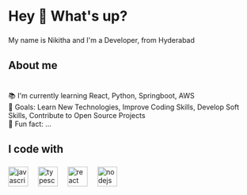 <h1 align="left">Hey 👋 What's up?</h1>

###

<p align="left">My name is Nikitha and I'm a Developer, from Hyderabad</p>

###

<h2 align="left">About me</h2>

###

<p align="left"><br>📚 I'm currently learning React, Python, Springboot, AWS<br>🎯 Goals: Learn New Technologies, Improve Coding Skills, Develop Soft Skills, Contribute to Open Source Projects<br>🎲 Fun fact: ...</p>

###

<h2 align="left">I code with</h2>

###

<div align="left">
  <img src="https://cdn.jsdelivr.net/gh/devicons/devicon/icons/javascript/javascript-original.svg" height="40" alt="javascript logo"  />
  <img width="12" />
  <img src="https://cdn.jsdelivr.net/gh/devicons/devicon/icons/typescript/typescript-original.svg" height="40" alt="typescript logo"  />
  <img width="12" />
  <img src="https://cdn.jsdelivr.net/gh/devicons/devicon/icons/react/react-original.svg" height="40" alt="react logo"  />
  <img width="12" />
  <img src="https://cdn.jsdelivr.net/gh/devicons/devicon/icons/nodejs/nodejs-original.svg" height="40" alt="nodejs logo"  />
  <img width="12" />
 
</div>

###
